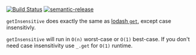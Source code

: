 [![Build Status](https://travis-ci.org/marcbizal/get-insensitive.svg?branch=master)](https://travis-ci.org/marcbizal/get-insensitive)
[![semantic-release](https://img.shields.io/badge/%20%20%F0%9F%93%A6%F0%9F%9A%80-semantic--release-e10079.svg)](https://github.com/semantic-release/semantic-release)

`getInsensitive` does exactly the same as [lodash `get`](https://lodash.com/docs/4.17.10#get), except case insensitivly.

`getInsensitive` will run in `O(n)` worst-case or `O(1)` best-case. If you don't need case insensitivity use `_.get` for `O(1)` runtime.
